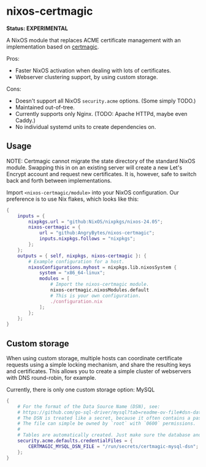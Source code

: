 # nixos-certmagic

**Status: EXPERIMENTAL**

A NixOS module that replaces ACME certificate management with an implementation
based on [certmagic].

[certmagic]: https://github.com/caddyserver/certmagic

Pros:

- Faster NixOS activation when dealing with lots of certificates.
- Webserver clustering support, by using custom storage.

Cons:

- Doesn't support all NixOS `security.acme` options. (Some simply TODO.)
- Maintained out-of-tree.
- Currently supports only Nginx. (TODO: Apache HTTPd, maybe even Caddy.)
- No individual systemd units to create dependencies on.

## Usage

NOTE: Certmagic cannot migrate the state directory of the standard NixOS
module. Swapping this in on an existing server will create a new Let's Encrypt
account and request new certificates. It is, however, safe to switch back and
forth between implementations.

Import `<nixos-certmagic/module>` into your NixOS configuration. Our
preference is to use Nix flakes, which looks like this:

```nix
{
    inputs = {
        nixpkgs.url = "github:NixOS/nixpkgs/nixos-24.05";
        nixos-certmagic = {
            url = "github:AngryBytes/nixos-certmagic";
            inputs.nixpkgs.follows = "nixpkgs";
        };
    };
    outputs = { self, nixpkgs, nixos-certmagic }: {
        # Example configuration for a host.
        nixosConfigurations.myhost = nixpkgs.lib.nixosSystem {
            system = "x86_64-linux";
            modules = [
                # Import the nixos-certmagic module.
                nixos-certmagic.nixosModules.default
                # This is your own configuration.
                ./configuration.nix
            ];
        };
    };
}
```

## Custom storage

When using custom storage, multiple hosts can coordinate certificate requests
using a simple locking mechanism, and share the resulting keys and
certificates. This allows you to create a simple cluster of webservers with
DNS round-robin, for example.

Currently, there is only one custom storage option: MySQL

```nix
{
    # For the format of the Data Source Name (DSN), see:
    # https://github.com/go-sql-driver/mysql?tab=readme-ov-file#dsn-data-source-name
    # The DSN is treated like a secret, because it often contains a password.
    # The file can simple be owned by `root` with `0600` permissions.
    #
    # Tables are automatically created. Just make sure the database and user exist.
    security.acme.defaults.credentialFiles = {
        CERTMAGIC_MYSQL_DSN_FILE = "/run/secrets/certmagic-mysql-dsn";
    };
}
```
